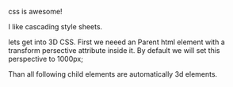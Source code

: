 css is awesome!

I like cascading style sheets.

lets get into 3D CSS.
First we neeed an Parent html element with
a transform persective attribute inside it.
By default we will set this perspective to 1000px;

Than all following child elements are automatically 3d elements.
